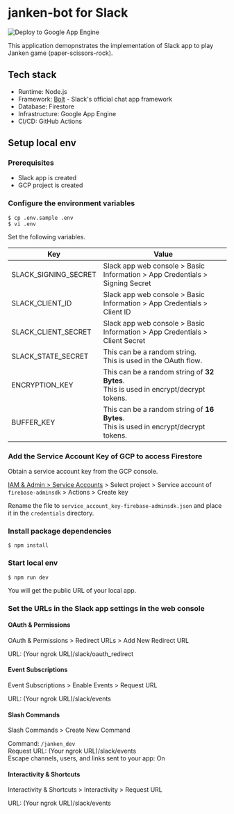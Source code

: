# janken-bot for Slack

![Deploy to Google App Engine](https://github.com/xiz-kak/janken-bot/workflows/Deploy%20to%20Google%20App%20Engine/badge.svg)

This application demopnstrates the implementation of Slack app to play Janken game (paper-scissors-rock).

## Tech stack

- Runtime: Node.js
- Framework: [Bolt](https://slack.dev/bolt-js/tutorial/getting-started) - Slack's official chat app framework
- Database: Firestore
- Infrastructure: Google App Engine
- CI/CD: GitHub Actions

## Setup local env

### Prerequisites

- Slack app is created
- GCP project is created

### Configure the environment variables

```
$ cp .env.sample .env
$ vi .env
```

Set the following variables.

|Key|Value|
|---|---|
|SLACK_SIGNING_SECRET|Slack app web console > Basic Information > App Credentials > Signing Secret|
|SLACK_CLIENT_ID|Slack app web console > Basic Information > App Credentials > Client ID|
|SLACK_CLIENT_SECRET|Slack app web console > Basic Information > App Credentials > Client Secret|
|SLACK_STATE_SECRET|This can be a random string.<br/>This is used in the OAuth flow.|
|ENCRYPTION_KEY|This can be a random string of **32 Bytes**.<br/>This is used in encrypt/decrypt tokens.|
|BUFFER_KEY|This can be a random string of **16 Bytes**.<br/>This is used in encrypt/decrypt tokens.|

### Add the Service Account Key of GCP to access Firestore

Obtain a service account key from the GCP console.

[IAM & Admin > Service Accounts](https://console.cloud.google.com/projectselector2/iam-admin/serviceaccounts) > Select project > Service account of `firebase-adminsdk` > Actions > Create key

Rename the file to `service_account_key-firebase-adminsdk.json` and place it in the `credentials` directory.

### Install package dependencies

```
$ npm install
```

### Start local env

```
$ npm run dev
```

You will get the public URL of your local app.

### Set the URLs in the Slack app settings in the web console

#### OAuth & Permissions

OAuth & Permissions > Redirect URLs > Add New Redirect URL

URL: (Your ngrok URL)/slack/oauth_redirect

#### Event Subscriptions

Event Subscriptions > Enable Events > Request URL

URL: (Your ngrok URL)/slack/events

#### Slash Commands

Slash Commands > Create New Command

Command: `/janken_dev`  
Request URL: (Your ngrok URL)/slack/events  
Escape channels, users, and links sent to your app: On

#### Interactivity & Shortcuts

Interactivity & Shortcuts > Interactivity > Request URL

URL: (Your ngrok URL)/slack/events  
